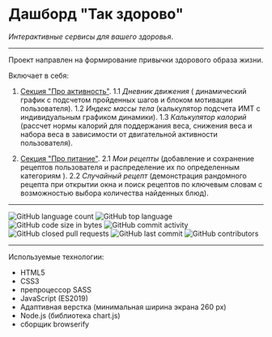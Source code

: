 # Дашборд "Так здорово" 
_Интерактивные сервисы для вашего здоровья_.
___

Проект направлен на формирование привычки здорового образа жизни.

Включает в себя:

1. <ins>Секция "Про активность"</ins>.
1.1 _Дневник движения_ ( динамический график с подсчетом пройденных шагов и блоком мотивации пользователя).
1.2 _Индекс массы тела_ (калькулятор подсчета ИМТ с индивидуальным графиком динамики).
1.3 _Калькулятор калорий_ (рассчет нормы калорий для поддержания веса, снижения веса и набора веса в зависимости от двигательной активности пользователя).


2. <ins>Секция "Про питание"</ins>.
2.1 _Мои рецепты_ (добавление и сохранение рецептов пользователя и распределение их по определенным категориям ).
2.2 _Случайный рецепт_ (демонстрация рандомного рецепта при открытии окна и поиск рецептов по ключевым словам с возможностью выбора количества найденных блюд).
___
![GitHub language count](https://img.shields.io/github/languages/count/Itgirlschool-F7-team1/F7_js_team1?color=%23009c8c)  ![GitHub top language](https://img.shields.io/github/languages/top/Itgirlschool-F7-team1/F7_js_team1?color=%23009c8c) ![GitHub code size in bytes](https://img.shields.io/github/languages/code-size/Itgirlschool-F7-team1/F7_js_team1?color=%23009c8c) ![GitHub commit activity](https://img.shields.io/github/commit-activity/m/Itgirlschool-F7-team1/F7_js_team1?color=%23009c8c) ![GitHub closed pull requests](https://img.shields.io/github/issues-pr-closed/Itgirlschool-F7-team1/F7_js_team1?color=%23009c8c) ![GitHub last commit](https://img.shields.io/github/last-commit/Itgirlschool-F7-team1/F7_js_team1?color=%23009c8c)   ![GitHub contributors](https://img.shields.io/github/contributors/Itgirlschool-F7-team1/F7_js_team1?color=%23009c8c)

___
Используемые технологии:
* HTML5
* CSS3
* препроцессор SASS
* JavaScript (ES2019)
* Адаптивная верстка (минимальная ширина экрана 260 px)
* Node.js (библиотека chart.js)
* сборщик  browserify

 